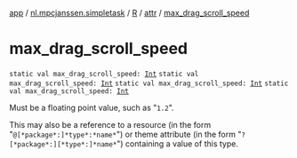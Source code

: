 [app](../../../index.md) / [nl.mpcjanssen.simpletask](../../index.md) / [R](../index.md) / [attr](index.md) / [max_drag_scroll_speed](.)

# max_drag_scroll_speed

`static val max_drag_scroll_speed: `[`Int`](https://kotlinlang.org/api/latest/jvm/stdlib/kotlin/-int/index.html)
`static val max_drag_scroll_speed: `[`Int`](https://kotlinlang.org/api/latest/jvm/stdlib/kotlin/-int/index.html)
`static val max_drag_scroll_speed: `[`Int`](https://kotlinlang.org/api/latest/jvm/stdlib/kotlin/-int/index.html)
`static val max_drag_scroll_speed: `[`Int`](https://kotlinlang.org/api/latest/jvm/stdlib/kotlin/-int/index.html)

Must be a floating point value, such as "`1.2`".

This may also be a reference to a resource (in the form "`@[*package*:]*type*:*name*`") or theme attribute (in the form "`?[*package*:][*type*:]*name*`") containing a value of this type.

